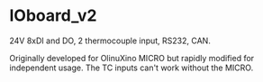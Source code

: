 # IOboard_v2
24V 8xDI and DO, 2 thermocouple input, RS232, CAN.

Originally developed for OlinuXino MICRO but rapidly modified for independent usage. The TC inputs can't work without the MICRO.
